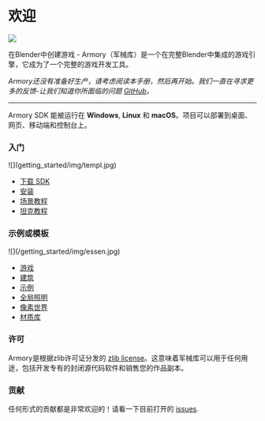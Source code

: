 # 欢迎

![](getting_started/img/intro.jpg)

在Blender中创建游戏 - Armory（军械库）是一个在完整Blender中集成的游戏引擎，它成为了一个完整的游戏开发工具。

*Armory还没有准备好生产，请考虑阅读本手册，然后再开始。我们一直在寻求更多的反馈-让我们知道你所面临的问题 [GitHub](https://github.com/armory3d/armory/issues)。*

---

Armory SDK 能被运行在 **Windows**, **Linux** 和 **macOS**。项目可以部署到桌面、网页、移动端和控制台上。

### 入门

<div style="width:50%">![](getting_started/img/templ.jpg)</div>

- [下载 SDK](http://armory3d.org/download.html)
- [安装](/getting_started/setup.md)
- [场景教程](/getting_started/playground.md)
- [坦克教程](/getting_started/tanks.md)

### 示例或模板

<div style="width:50%">![](/getting_started/img/essen.jpg)</div>

- [游戏](https://github.com/armory3d/armory_templates/releases)
- [建筑](https://github.com/armory3d/archviz_templates/releases)
- [示例](https://github.com/armory3d/armory_examples/releases)
- [全局照明](/graphics/global_illumination)
- [像素世界](https://github.com/armory3d/voxel_world)
- [材质库](https://github.com/armory3d/material_vault)

### 许可

Armory是根据zlib许可证分发的 [zlib license](https://github.com/armory3d/armory/blob/master/LICENSE.md)。这意味着军械库可以用于任何用途，包括开发专有的封闭源代码软件和销售您的作品副本。

### 贡献

任何形式的贡献都是非常欢迎的！请看一下目前打开的 [issues](https://github.com/armory3d/armory/issues).

